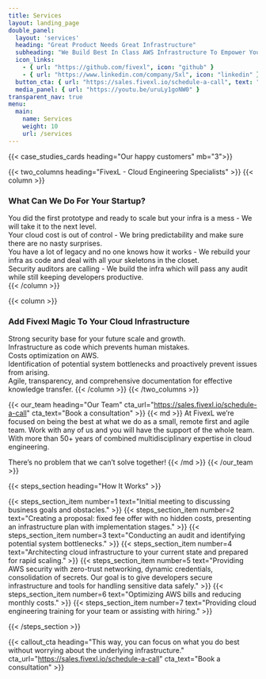 ```yaml
---
title: Services
layout: landing_page
double_panel:
  layout: 'services'
  heading: "Great Product Needs Great Infrastructure"
  subheading: "We Build Best In Class AWS Infrastructure To Empower Your Ideas"
  icon_links:
    - { url: "https://github.com/fivexl", icon: "github" }
    - { url: "https://www.linkedin.com/company/5xl", icon: "linkedin" }
  button_cta: { url: "https://sales.fivexl.io/schedule-a-call", text: "Book a consultation" }
  media_panel: { url: "https://youtu.be/uruLy1goNW0" }
transparent_nav: true
menu:
  main:
    name: Services
    weight: 10
    url: /services
---
```


{{< case_studies_cards heading="Our happy customers" mb="3">}}

{{< two_columns heading="FivexL - Cloud Engineering Specialists" >}}
{{< column >}}
### What Can We Do For Your Startup?  
You did the first prototype and ready to scale but your infra is a mess - We will take it to the next level.  
Your cloud cost is out of control - We bring predictability and make sure there are no nasty surprises.  
You have a lot of legacy and no one knows how it works - We rebuild your infra as code and deal with all your skeletons in the closet.  
Security auditors are calling - We build the infra which will pass any audit while still keeping developers productive.  
{{< /column >}}

{{< column >}}
### Add Fivexl Magic To Your Cloud Infrastructure  
Strong security base for your future scale and growth.   
Infrastructure as code which prevents human mistakes.   
Costs optimization on AWS.  
Identification of potential system bottlenecks and proactively prevent issues from arising.  
Agile, transparency, and comprehensive documentation for effective knowledge transfer.
{{< /column >}}
{{< /two_columns >}}


{{< our_team heading="Our Team" cta_url="https://sales.fivexl.io/schedule-a-call" cta_text="Book a consultation" >}}
{{< md >}}
At FivexL we’re focused on being the best at what we do as a small, remote first and agile team. Work with any of us and you will have the support of the whole team. With more than 50+ years of combined multidisciplinary expertise in cloud engineering.  

There’s no problem that we can’t solve together!
{{< /md >}}
{{< /our_team >}}


{{< steps_section heading="How It Works" >}}

{{< steps_section_item number=1 text="Initial meeting to discussing business goals and obstacles." >}}
{{< steps_section_item number=2 text="Creating a proposal: fixed fee offer with no hidden costs, presenting an infrastructure plan with implementation stages." >}}
{{< steps_section_item number=3 text="Conducting an audit and identifying potential system bottlenecks." >}}
{{< steps_section_item number=4 text="Architecting cloud infrastructure to your current state and prepared for rapid scaling." >}}
{{< steps_section_item number=5 text="Providing AWS security with zero-trust networking, dynamic credentials, consolidation of secrets. Our goal is to give developers secure infrastructure and tools for handling sensitive data safely." >}}
{{< steps_section_item number=6 text="Optimizing AWS bills and reducing monthly costs." >}}
{{< steps_section_item number=7 text="Providing cloud engineering training for your team or assisting with hiring." >}}

{{< /steps_section >}}

{{< callout_cta heading="This way, you can focus on what you do best <br> without worrying about the underlying infrastructure." cta_url="https://sales.fivexl.io/schedule-a-call" cta_text="Book a consultation" >}}

